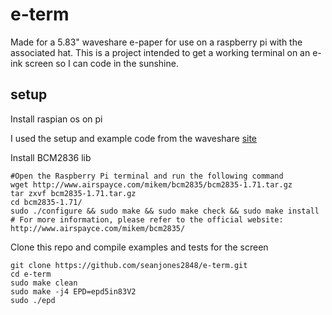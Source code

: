 # e-term

Made for a 5.83" waveshare e-paper for use on a raspberry pi with the associated hat.
This is a project intended to get a working terminal on an e-ink screen so I can code in the sunshine.

## setup

Install raspian os on pi

I used the setup and example code from the waveshare [site](https://www.waveshare.com/wiki/5.83inch_e-Paper_HAT_Manual#Working_With_Raspberry_Pi)

Install BCM2836 lib

```
#Open the Raspberry Pi terminal and run the following command
wget http://www.airspayce.com/mikem/bcm2835/bcm2835-1.71.tar.gz
tar zxvf bcm2835-1.71.tar.gz
cd bcm2835-1.71/
sudo ./configure && sudo make && sudo make check && sudo make install
# For more information, please refer to the official website: http://www.airspayce.com/mikem/bcm2835/
```

Clone this repo and compile examples and tests for the screen
```
git clone https://github.com/seanjones2848/e-term.git
cd e-term
sudo make clean
sudo make -j4 EPD=epd5in83V2
sudo ./epd
```
